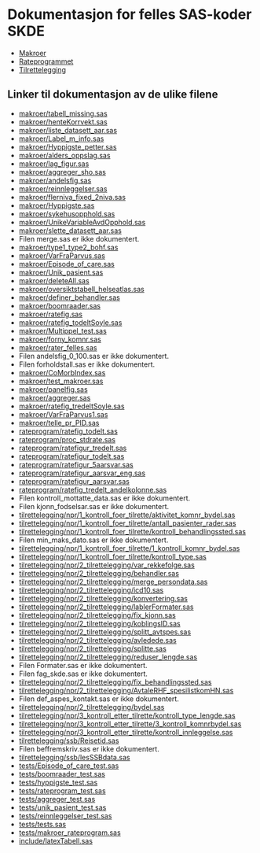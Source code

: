 # Dokumentasjon for felles SAS-koder SKDE

- [Makroer](makroer_doc)
- [Rateprogrammet](rateprogram_doc)
- [Tilrettelegging](tilrettelegging_doc)


## Linker til dokumentasjon av de ulike filene

- [makroer/tabell_missing.sas](tabell_missing)
- [makroer/henteKorrvekt.sas](henteKorrvekt)
- [makroer/liste_datasett_aar.sas](liste_datasett_aar)
- [makroer/Label_m_info.sas](Label_m_info)
- [makroer/Hyppigste_petter.sas](Hyppigste_petter)
- [makroer/alders_oppslag.sas](alders_oppslag)
- [makroer/lag_figur.sas](lag_figur)
- [makroer/aggreger_sho.sas](aggreger_sho)
- [makroer/andelsfig.sas](andelsfig)
- [makroer/reinnleggelser.sas](reinnleggelser)
- [makroer/flerniva_fixed_2niva.sas](flerniva_fixed_2niva)
- [makroer/Hyppigste.sas](Hyppigste)
- [makroer/sykehusopphold.sas](sykehusopphold)
- [makroer/UnikeVariableAvdOpphold.sas](UnikeVariableAvdOpphold)
- [makroer/slette_datasett_aar.sas](slette_datasett_aar)
- Filen merge.sas er ikke dokumentert.
- [makroer/type1_type2_bohf.sas](type1_type2_bohf)
- [makroer/VarFraParvus.sas](VarFraParvus)
- [makroer/Episode_of_care.sas](Episode_of_care)
- [makroer/Unik_pasient.sas](Unik_pasient)
- [makroer/deleteAll.sas](deleteAll)
- [makroer/oversiktstabell_helseatlas.sas](oversiktstabell_helseatlas)
- [makroer/definer_behandler.sas](definer_behandler)
- [makroer/boomraader.sas](boomraader)
- [makroer/ratefig.sas](ratefig)
- [makroer/ratefig_todeltSoyle.sas](ratefig_todeltSoyle)
- [makroer/Multippel_test.sas](Multippel_test)
- [makroer/forny_komnr.sas](forny_komnr)
- [makroer/rater_felles.sas](rater_felles)
- Filen andelsfig_0_100.sas er ikke dokumentert.
- Filen forholdstall.sas er ikke dokumentert.
- [makroer/CoMorbIndex.sas](CoMorbIndex)
- [makroer/test_makroer.sas](test_makroer)
- [makroer/panelfig.sas](panelfig)
- [makroer/aggreger.sas](aggreger)
- [makroer/ratefig_tredeltSoyle.sas](ratefig_tredeltSoyle)
- [makroer/VarFraParvus1.sas](VarFraParvus1)
- [makroer/telle_pr_PID.sas](telle_pr_PID)
- [rateprogram/ratefig_todelt.sas](ratefig_todelt)
- [rateprogram/proc_stdrate.sas](proc_stdrate)
- [rateprogram/ratefigur_tredelt.sas](ratefigur_tredelt)
- [rateprogram/ratefigur_todelt.sas](ratefigur_todelt)
- [rateprogram/ratefigur_5aarsvar.sas](ratefigur_5aarsvar)
- [rateprogram/ratefigur_aarsvar_eng.sas](ratefigur_aarsvar_eng)
- [rateprogram/ratefigur_aarsvar.sas](ratefigur_aarsvar)
- [rateprogram/ratefig_tredelt_andelkolonne.sas](ratefig_tredelt_andelkolonne)
- Filen kontroll_mottatte_data.sas er ikke dokumentert.
- Filen kjonn_fodselsar.sas er ikke dokumentert.
- [tilrettelegging/npr/1_kontroll_foer_tilrette/aktivitet_komnr_bydel.sas](aktivitet_komnr_bydel)
- [tilrettelegging/npr/1_kontroll_foer_tilrette/antall_pasienter_rader.sas](antall_pasienter_rader)
- [tilrettelegging/npr/1_kontroll_foer_tilrette/kontroll_behandlingssted.sas](kontroll_behandlingssted)
- Filen min_maks_dato.sas er ikke dokumentert.
- [tilrettelegging/npr/1_kontroll_foer_tilrette/1_kontroll_komnr_bydel.sas](1_kontroll_komnr_bydel)
- [tilrettelegging/npr/1_kontroll_foer_tilrette/kontroll_type.sas](kontroll_type)
- [tilrettelegging/npr/2_tilrettelegging/var_rekkefolge.sas](var_rekkefolge)
- [tilrettelegging/npr/2_tilrettelegging/behandler.sas](behandler)
- [tilrettelegging/npr/2_tilrettelegging/merge_persondata.sas](merge_persondata)
- [tilrettelegging/npr/2_tilrettelegging/icd10.sas](icd10)
- [tilrettelegging/npr/2_tilrettelegging/konvertering.sas](konvertering)
- [tilrettelegging/npr/2_tilrettelegging/lablerFormater.sas](lablerFormater)
- [tilrettelegging/npr/2_tilrettelegging/fix_kjonn.sas](fix_kjonn)
- [tilrettelegging/npr/2_tilrettelegging/koblingsID.sas](koblingsID)
- [tilrettelegging/npr/2_tilrettelegging/splitt_avtspes.sas](splitt_avtspes)
- [tilrettelegging/npr/2_tilrettelegging/avledede.sas](avledede)
- [tilrettelegging/npr/2_tilrettelegging/splitte.sas](splitte)
- [tilrettelegging/npr/2_tilrettelegging/reduser_lengde.sas](reduser_lengde)
- Filen Formater.sas er ikke dokumentert.
- Filen fag_skde.sas er ikke dokumentert.
- [tilrettelegging/npr/2_tilrettelegging/fix_behandlingssted.sas](fix_behandlingssted)
- [tilrettelegging/npr/2_tilrettelegging/AvtaleRHF_spesilistkomHN.sas](AvtaleRHF_spesilistkomHN)
- Filen def_aspes_kontakt.sas er ikke dokumentert.
- [tilrettelegging/npr/2_tilrettelegging/bydel.sas](bydel)
- [tilrettelegging/npr/3_kontroll_etter_tilrette/kontroll_type_lengde.sas](kontroll_type_lengde)
- [tilrettelegging/npr/3_kontroll_etter_tilrette/3_kontroll_komnrbydel.sas](3_kontroll_komnrbydel)
- [tilrettelegging/npr/3_kontroll_etter_tilrette/kontroll_innleggelse.sas](kontroll_innleggelse)
- [tilrettelegging/ssb/Reisetid.sas](Reisetid)
- Filen beffremskriv.sas er ikke dokumentert.
- [tilrettelegging/ssb/lesSSBdata.sas](lesSSBdata)
- [tests/Episode_of_care_test.sas](Episode_of_care_test)
- [tests/boomraader_test.sas](boomraader_test)
- [tests/hyppigste_test.sas](hyppigste_test)
- [tests/rateprogram_test.sas](rateprogram_test)
- [tests/aggreger_test.sas](aggreger_test)
- [tests/unik_pasient_test.sas](unik_pasient_test)
- [tests/reinnleggelser_test.sas](reinnleggelser_test)
- [tests/tests.sas](tests)
- [tests/makroer_rateprogram.sas](makroer_rateprogram)
- [include/latexTabell.sas](latexTabell)
